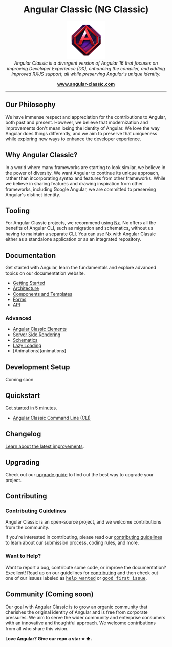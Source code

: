 <h1 align="center">Angular Classic (NG Classic)</h1>

<p align="center">
  <img src="aio/src/assets/images/logos/ng-classic/ng-classic.png" alt="angular-logo" width="120px" height="120px"/>
  <br>
  <i>Angular Classic is a divergent version of Angular 16 that focuses on improving Developer Experience (DX), enhancing the compiler, and adding improved RXJS support, all while preserving Angular's unique identity.</i>
  <br>
</p>

<p align="center">
  <a href="https://www.angular-classic.com"><strong>www.angular-classic.com</strong></a>
  <br>
</p>

<hr>

## Our Philosophy

We have immense respect and appreciation for the contributions to Angular, both past and present. However, we believe that modernization and improvements don't mean losing the identity of Angular. We love the way Angular does things differently, and we aim to preserve that uniqueness while exploring new ways to enhance the developer experience.

## Why Angular Classic?

In a world where many frameworks are starting to look similar, we believe in the power of diversity. We want Angular to continue its unique approach, rather than incorporating syntax and features from other frameworks. While we believe in sharing features and drawing inspiration from other frameworks, including Google Angular, we are committed to preserving Angular's distinct identity.

## Tooling

For Angular Classic projects, we recommend using [Nx](https://nx.dev/). Nx offers all the benefits of Angular CLI, such as migration and schematics, without us having to maintain a separate CLI. You can use Nx with Angular Classic either as a standalone application or as an integrated repository.

## Documentation

Get started with Angular, learn the fundamentals and explore advanced topics on our documentation website.

- [Getting Started][quickstart]
- [Architecture][architecture]
- [Components and Templates][componentstemplates]
- [Forms][forms]
- [API][api]

### Advanced

- [Angular Classic Elements][angularelements]
- [Server Side Rendering][ssr]
- [Schematics][schematics]
- [Lazy Loading][lazyloading]
- [Animations][animations]

## Development Setup
Coming soon

## Quickstart

[Get started in 5 minutes][quickstart].


- [Angular Classic  Command Line (CLI)][cli]

## Changelog

[Learn about the latest improvements][changelog].

## Upgrading

Check out our [upgrade guide](https://update.angular-classic.com/) to find out the best way to upgrade your project.

## Contributing

### Contributing Guidelines
Angular Classic is an open-source project, and we welcome contributions from the community.

If you're interested in contributing, please read our [contributing guidelines][contributing] to learn about our submission process, coding rules, and more.

### Want to Help?

Want to report a bug, contribute some code, or improve the documentation? Excellent! Read up on our guidelines for [contributing][contributing] and then check out one of our issues labeled as <kbd>[help wanted](https://github.com/ng-classic/ng-classic/labels/help%20wanted)</kbd> or <kbd>[good first issue](https://github.com/ng-classic/ng-classic/labels/good%20first%20issue)</kbd>.



## Community (Coming soon)

Our goal with Angular Classic is to grow an organic community that cherishes the original identity of Angular and is free from corporate pressures. We aim to serve the wider community and enterprise consumers with an innovative and thoughtful approach. We welcome contributions from all who share this vision.

**Love Angular? Give our repo a star :star: :arrow_up:.**

[contributing]: CONTRIBUTING.md
[quickstart]: https://angular-classic.com/start
[changelog]: CHANGELOG.md
[ng]: https://angular-classic.com
[documentation]: https://angular-classic.com/docs
[cli]: https://cli.angular-classic.com/
[architecture]: https://angular-classic.com/guide/architecture
[componentstemplates]: https://angular-classic.com/guide/displaying-data
[forms]: https://angular-classic.com/guide/forms-overview
[api]: https://angular-classic.com/api
[angularelements]: https://angular-classic.com/guide/elements
[ssr]: https://angular-classic.com/guide/universal
[schematics]: https://angular-classic.com/guide/schematics
[lazyloading]: https://angular-classic.com/guide/lazy-loading-ngmodules
[node.js]: https://nodejs.org/
[npm]: https://www.npmjs.com/get-npm
[codeofconduct]: CODE_OF_CONDUCT.md
